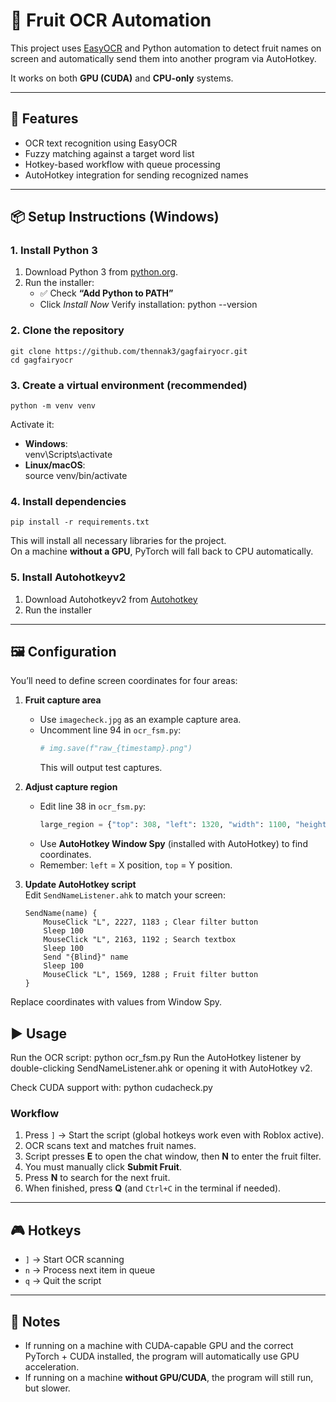 # 🍓 Fruit OCR Automation

This project uses [EasyOCR](https://github.com/JaidedAI/EasyOCR) and Python automation to detect fruit names on screen and automatically send them into another program via AutoHotkey.  

It works on both **GPU (CUDA)** and **CPU-only** systems.  

---

## 🚀 Features
- OCR text recognition using EasyOCR  
- Fuzzy matching against a target word list  
- Hotkey-based workflow with queue processing  
- AutoHotkey integration for sending recognized names  

---

## 📦 Setup Instructions (Windows)

### 1. Install Python 3
1. Download Python 3 from [python.org](https://www.python.org/downloads/).  
2. Run the installer:  
   - ✅ Check **“Add Python to PATH”**  
   - Click *Install Now*
Verify installation:
  python --version

### 2. Clone the repository
    git clone https://github.com/thennak3/gagfairyocr.git
    cd gagfairyocr

### 3. Create a virtual environment (recommended)
    python -m venv venv

Activate it:
- **Windows**:  
    venv\Scripts\activate  
- **Linux/macOS**:  
    source venv/bin/activate  

### 4. Install dependencies
    pip install -r requirements.txt
This will install all necessary libraries for the project.  
On a machine **without a GPU**, PyTorch will fall back to CPU automatically.

### 5. Install Autohotkeyv2
1. Download Autohotkeyv2 from [Autohotkey](https://www.autohotkey.com/v2/)
2. Run the installer

---

## 🖼️ Configuration

You’ll need to define screen coordinates for four areas:

1. **Fruit capture area**  
   - Use `imagecheck.jpg` as an example capture area.  
   - Uncomment line 94 in `ocr_fsm.py`:  
     ```python
     # img.save(f"raw_{timestamp}.png")
     ```  
     This will output test captures.  

2. **Adjust capture region**  
   - Edit line 38 in `ocr_fsm.py`:  
     ```python
     large_region = {"top": 308, "left": 1320, "width": 1100, "height": 650}
     ```  
   - Use **AutoHotkey Window Spy** (installed with AutoHotkey) to find coordinates.  
   - Remember: `left` = X position, `top` = Y position.  

3. **Update AutoHotkey script**  
   Edit `SendNameListener.ahk` to match your screen:  
   ```ahk
   SendName(name) {
       MouseClick "L", 2227, 1183 ; Clear filter button
       Sleep 100
       MouseClick "L", 2163, 1192 ; Search textbox
       Sleep 100
       Send "{Blind}" name
       Sleep 100
       MouseClick "L", 1569, 1288 ; Fruit filter button
   }
  Replace coordinates with values from Window Spy.

## ▶️ Usage
Run the OCR script:
    python ocr_fsm.py
Run the AutoHotkey listener by double-clicking SendNameListener.ahk or opening it with AutoHotkey v2.

Check CUDA support with:
    python cudacheck.py


### Workflow
1. Press `]` → Start the script (global hotkeys work even with Roblox active).  
2. OCR scans text and matches fruit names.  
3. Script presses **E** to open the chat window, then **N** to enter the fruit filter.  
4. You must manually click **Submit Fruit**.  
5. Press **N** to search for the next fruit.  
6. When finished, press **Q** (and `Ctrl+C` in the terminal if needed).  

---

## 🎮 Hotkeys
- `]` → Start OCR scanning  
- `n` → Process next item in queue  
- `q` → Quit the script  

---

## 📝 Notes
- If running on a machine with CUDA-capable GPU and the correct PyTorch + CUDA installed, the program will automatically use GPU acceleration.  
- If running on a machine **without GPU/CUDA**, the program will still run, but slower.  
